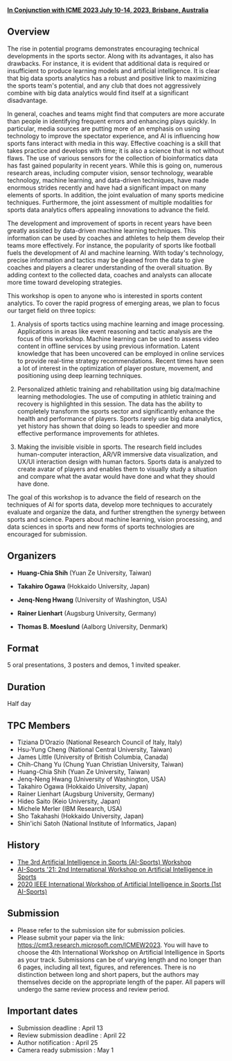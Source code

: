 <!-- # **The 4th Artificial Intelligence in Sports (AI-Sports) Workshop** 
***
{:toc}
***
-->

[**In Conjunction with ICME 2023 July 10-14, 2023, Brisbane, Australia**](https://www.2023.ieeeicme.org/)

## **Overview**

The rise in potential programs demonstrates encouraging technical developments in the sports sector. Along with its advantages, it also has drawbacks. For instance, it is evident that additional data is required or insufficient to produce learning models and artificial intelligence. It is clear that big data sports analytics has a robust and positive link to maximizing the sports team's potential, and any club that does not aggressively combine with big data analytics would find itself at a significant disadvantage.  

In general, coaches and teams might find that computers are more accurate than people in identifying frequent errors and enhancing plays quickly. In particular, media sources are putting more of an emphasis on using technology to improve the spectator experience, and AI is influencing how sports fans interact with media in this way. Effective coaching is a skill that takes practice and develops with time; it is also a science that is not without flaws. The use of various sensors for the collection of bioinformatics data has fast gained popularity in recent years. While this is going on, numerous research areas, including computer vision, sensor technology, wearable technology, machine learning, and data-driven techniques, have made enormous strides recently and have had a significant impact on many elements of sports. In addition, the joint evaluation of many sports medicine techniques. Furthermore, the joint assessment of multiple modalities for sports data analytics offers appealing innovations to advance the field.  

The development and improvement of sports in recent years have been greatly assisted by data-driven machine learning techniques. This information can be used by coaches and athletes to help them develop their teams more effectively. For instance, the popularity of sports like football fuels the development of AI and machine learning. With today's technology, precise information and tactics may be gleaned from the data to give coaches and players a clearer understanding of the overall situation. By adding context to the collected data, coaches and analysts can allocate more time toward developing strategies.  

This workshop is open to anyone who is interested in sports content analytics. To cover the rapid progress of emerging areas, we plan to focus our target field on three topics:  

1. Analysis of sports tactics using machine learning and image processing. Applications in areas like event reasoning and tactic analysis are the focus of this workshop. Machine learning can be used to assess video content in offline services by using previous information. Latent knowledge that has been uncovered can be employed in online services to provide real-time strategy recommendations. Recent times have seen a lot of interest in the optimization of player posture, movement, and positioning using deep learning techniques.  

2. Personalized athletic training and rehabilitation using big data/machine learning methodologies. The use of computing in athletic training and recovery is highlighted in this session. The data has the ability to completely transform the sports sector and significantly enhance the health and performance of players. Sports rarely use big data analytics, yet history has shown that doing so leads to speedier and more effective performance improvements for athletes.  

3. Making the invisible visible in sports. The research field includes human-computer interaction, AR/VR immersive data visualization, and UX/UI interaction design with human factors. Sports data is analyzed to create avatar of players and enables them to visually study a situation and compare what the avatar would have done and what they should have done.  

The goal of this workshop is to advance the field of research on the techniques of AI for sports data, develop more techniques to accurately evaluate and organize the data, and further strengthen the synergy between sports and science. Papers about machine learning, vision processing, and data sciences in sports and new forms of sports technologies are encouraged for submission.   

## **Organizers**  
- **Huang-Chia Shih** (Yuan Ze University, Taiwan)

- **Takahiro Ogawa** (Hokkaido University, Japan)  

- **Jenq-Neng Hwang** (University of Washington, USA)

- **Rainer Lienhart** (Augsburg University, Germany)

- **Thomas B. Moeslund** (Aalborg University, Denmark)

## **Format**  
5 oral presentations, 3 posters and demos, 1 invited speaker.  

## **Duration** 
Half day

## **TPC Members**  
- Tiziana D’Orazio (National Research Council of Italy, Italy)
- Hsu-Yung Cheng (National Central University, Taiwan)
- James Little (University of British Columbia, Canada)
- Chih-Chang Yu (Chung Yuan Christian University, Taiwan)
- Huang-Chia Shih (Yuan Ze University, Taiwan)
- Jenq-Neng Hwang (University of Washington, USA)
- Takahiro Ogawa (Hokkaido University, Japan)
- Rainer Lienhart (Augsburg University, Germany)
- Hideo Saito (Keio University, Japan)
- Michele Merler (IBM Research, USA)
- Sho Takahashi (Hokkaido University, Japan)
- Shin'ichi Satoh (National Institute of Informatics, Japan)

## **History**  
- [The 3rd Artificial Intelligence in Sports (AI-Sports) Workshop](https://ai-sports22.github.io/)
- [AI-Sports '21: 2nd International Workshop on Artificial Intelligence in Sports](https://oz.nthu.edu.tw/~d917904/AI-Sports21.html)
- [2020 IEEE International Workshop of Artificial Intelligence in Sports (1st AI-Sports)](https://2020.ieeeicme.org/www.2020.ieeeicme.org/index.php/workshops/index.html#Workshop1)

## **Submission**
- Please refer to the submission site for submission policies.
- Please submit your paper via the link: https://cmt3.research.microsoft.com/ICMEW2023. You will have to choose the 4th International Workshop on Artificial Intelligence in Sports as your track. Submissions can be of varying length and no longer than 6 pages, including all text, figures, and references. There is no distinction between long and short papers, but the authors may themselves decide on the appropriate length of the paper. All papers will undergo the same review process and review period.

## **Important dates**
- Submission deadline : April 13
- Review submission deadline : April 22
- Author notification : April 25
- Camera ready submission  : May 1
